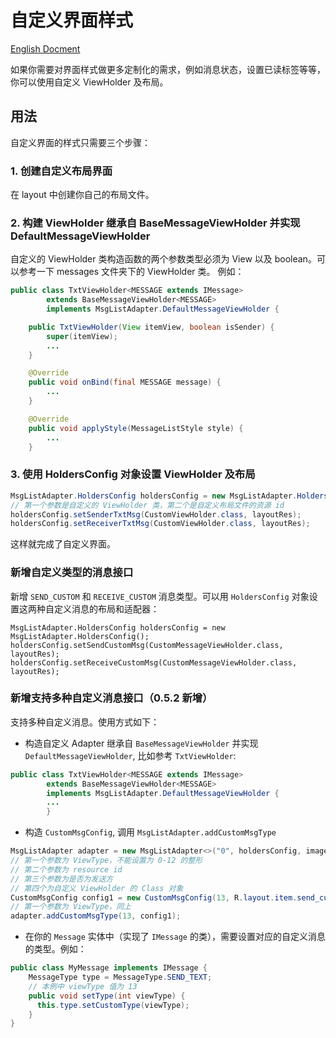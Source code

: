 # 自定义界面样式

[English Docment](./customLayoutEn.md)

如果你需要对界面样式做更多定制化的需求，例如消息状态，设置已读标签等等，你可以使用自定义 ViewHolder 及布局。

## 用法
自定义界面的样式只需要三个步骤：

### 1. 创建自定义布局界面
在 layout 中创建你自己的布局文件。

### 2. 构建 ViewHolder 继承自 BaseMessageViewHolder 并实现 DefaultMessageViewHolder
自定义的 ViewHolder 类构造函数的两个参数类型必须为 View 以及 boolean。可以参考一下 messages 文件夹下的 ViewHolder 类。 例如：

```java
public class TxtViewHolder<MESSAGE extends IMessage>
        extends BaseMessageViewHolder<MESSAGE>
        implements MsgListAdapter.DefaultMessageViewHolder {

    public TxtViewHolder(View itemView, boolean isSender) {
        super(itemView);
        ...
    }

    @Override
    public void onBind(final MESSAGE message) {
        ...
    }

    @Override
    public void applyStyle(MessageListStyle style) {
        ...
    }
```

### 3. 使用 HoldersConfig 对象设置 ViewHolder 及布局

```java
MsgListAdapter.HoldersConfig holdersConfig = new MsgListAdapter.HoldersConfig();
// 第一个参数是自定义的 ViewHolder 类，第二个是自定义布局文件的资源 id
holdersConfig.setSenderTxtMsg(CustomViewHolder.class, layoutRes);
holdersConfig.setReceiverTxtMsg(CustomViewHolder.class, layoutRes);
```

这样就完成了自定义界面。



### 新增自定义类型的消息接口

新增 `SEND_CUSTOM`  和 `RECEIVE_CUSTOM` 消息类型。可以用 `HoldersConfig` 对象设置这两种自定义消息的布局和适配器：

```
MsgListAdapter.HoldersConfig holdersConfig = new MsgListAdapter.HoldersConfig();
holdersConfig.setSendCustomMsg(CustomMessageViewHolder.class, layoutRes);
holdersConfig.setReceiveCustomMsg(CustomMessageViewHolder.class, layoutRes);
```



### 新增支持多种自定义消息接口（0.5.2 新增）

支持多种自定义消息。使用方式如下：

- 构造自定义 Adapter 继承自 `BaseMessageViewHolder` 并实现`DefaultMessageViewHolder`,  比如参考 `TxtViewHolder`:

```java
public class TxtViewHolder<MESSAGE extends IMessage>
        extends BaseMessageViewHolder<MESSAGE>
        implements MsgListAdapter.DefaultMessageViewHolder {
        ...
        }
```



- 构造 `CustomMsgConfig`, 调用 `MsgListAdapter.addCustomMsgType`

```java
MsgListAdapter adapter = new MsgListAdapter<>("0", holdersConfig, imageLoader);
// 第一个参数为 ViewType，不能设置为 0-12 的整形
// 第二个参数为 resource id
// 第三个参数为是否为发送方
// 第四个为自定义 ViewHolder 的 Class 对象 
CustomMsgConfig config1 = new CustomMsgConfig(13, R.layout.item.send_custom, true, DefaultCustomViewHolder.class);
// 第一个参数为 ViewType，同上
adapter.addCustomMsgType(13, config1);
```

- 在你的 `Message` 实体中（实现了 `IMessage` 的类），需要设置对应的自定义消息的类型。例如：

```java
public class MyMessage implements IMessage {
	MessageType type = MessageType.SEND_TEXT;
	// 本例中 viewType 值为 13
	public void setType(int viewType) {
      this.type.setCustomType(viewType);
	}
}
```

